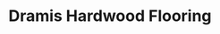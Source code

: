 ---
title: "Dramis Hardwood Flooring"
url: /fayetteville/dramis-hardwood-flooring/
shop: flooring
---